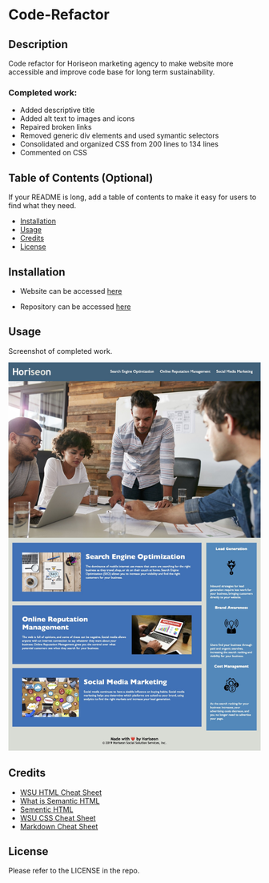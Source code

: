 <!-- 
For example, make sure that all links are functioning correctly. Also, rework the CSS to make it more efficient by consolidating CSS selectors and properties, organizing them to follow the semantic structure of the HTML elements, and including comments before each element or section of the page.

Repository contains a quality README file with description, screenshot, and link to deployed application. -->

# Code-Refactor

## Description

Code refactor for Horiseon marketing agency to make website more accessible and improve code base for long term sustainability. 

### Completed work:
- Added descriptive title
- Added alt text to images and icons
- Repaired broken links 
- Removed generic div elements and used symantic selectors  
- Consolidated and organized CSS from 200 lines to 134 lines
- Commented on CSS  

## Table of Contents (Optional)

If your README is long, add a table of contents to make it easy for users to find what they need.

- [Installation](#installation)
- [Usage](#usage)
- [Credits](#credits)
- [License](#license)

## Installation

- Website can be accessed [here](https://aimeedarling.github.io/horiseon-code-refactor/)

- Repository can be accessed [here](https://github.com/aimeedarling/horiseon-code-refactor)

## Usage

Screenshot of completed work.

![alt text="screenshot of website"](assets/images/screenshot-horiseon-homepage.jpg)

## Credits

<!-- List your collaborators, if any, with links to their GitHub profiles.

If you used any third-party assets that require attribution, list the creators with links to their primary web presence in this section.

If you followed tutorials, include links to those here as well. -->

- [WSU HTML Cheat Sheet](https://websitesetup.org/wp-content/uploads/2019/10/WSU-HTML-Cheat-Sheet.pdf)
- [What is Semantic HTML](https://www.thoughtco.com/why-use-semantic-html-3468271)
- [Sementic HTML](https://www.internetingishard.com/html-and-css/semantic-html/)
- [WSU CSS Cheat Sheet](https://websitesetup.org/wp-content/uploads/2016/10/wsu-css-cheat-sheet.pdf)
- [Markdown Cheat Sheet](https://www.markdownguide.org/cheat-sheet/)

## License

Please refer to the LICENSE in the repo.










